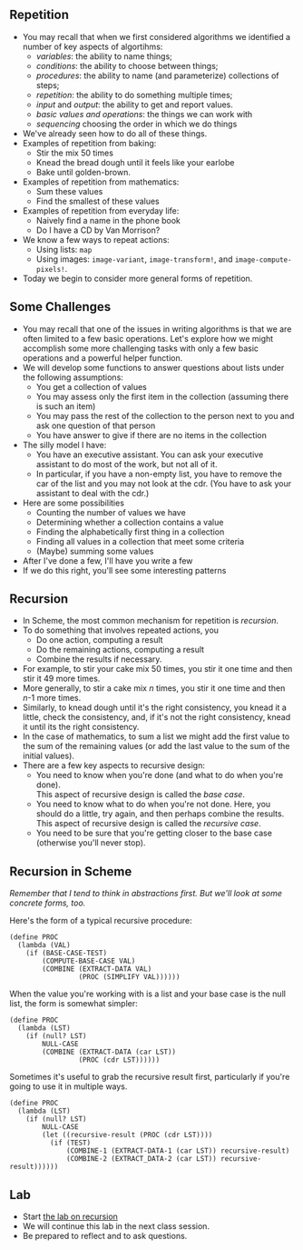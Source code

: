 Repetition
----------

* You may recall that when we first considered algorithms we identified
  a number of key aspects of algortihms:
    * *variables*: the ability to name things;
    * *conditions*: the ability to choose between things;
    * *procedures*: the ability to name (and parameterize)
    collections of steps;
    * *repetition*: the ability to do something multiple times;
    * *input* and *output*: the ability to get and report
    values.
    * *basic values and operations*: the things we can work with
    * *sequencing* choosing the order in which we do things
* We've already seen how to do all of these things.
* Examples of repetition from baking:
    * Stir the mix 50 times
    * Knead the bread dough until it feels like your earlobe
    * Bake until golden-brown.
* Examples of repetition from mathematics:
    * Sum these values
    * Find the smallest of these values
* Examples of repetition from everyday life:
    * Naively find a name in the phone book
    * Do I have a CD by Van Morrison?
* We know a few ways to repeat actions:
    * Using lists: `map` 
    * Using images: `image-variant`, `image-transform!`,
      and `image-compute-pixels!`.
* Today we begin to consider more general forms of repetition.

Some Challenges
---------------

* You may recall that one of the issues in writing algorithms is that
  we are often limited to a few basic operations.  Let's explore how
  we might accomplish some more challenging tasks with only a few
  basic operations and a powerful helper function.
* We will develop some functions to answer questions about lists under
  the following assumptions:
    * You get a collection of values
    * You may assess only the first item in the collection (assuming
      there is such an item)
    * You may pass the rest of the collection to the person next to
      you and ask one question of that person
    * You have answer to give if there are no items in the collection
* The silly model I have:
    * You have an executive assistant.  You can ask your executive
      assistant to do most of the work, but not all of it.
    * In particular, if you have a non-empty list, you have to remove 
      the car of the list and you may not look at the cdr.  (You have to
      ask your assistant to deal with the cdr.)
* Here are some possibilities
    * Counting the number of values we have
    * Determining whether a collection contains a value
    * Finding the alphabetically first thing in a collection
    * Finding all values in a collection that meet some criteria
    * (Maybe) summing some values
* After I've done a few, I'll have you write a few
* If we do this right, you'll see some interesting patterns

Recursion
---------

* In Scheme, the most common mechanism for repetition is *recursion*.
* To do something that involves repeated actions, you
    * Do one action, computing a result
    * Do the remaining actions, computing a result
    * Combine the results if necessary.
* For example, to stir your cake mix 50 times, you stir it one time
  and then stir it 49 more times.
* More generally, to stir a cake mix *n* times, you stir it one
  time and then *n*-1 more times.
* Similarly, to knead dough until it's the right consistency, you
  knead it a little, check the consistency, and, if it's not the
  right consistency, knead it until its the right consistency.
* In the case of mathematics, to sum a list we might add the
  first value to the sum of the remaining values (or add the
  last value to the sum of the initial values).
* There are a few key aspects to recursive design:
    * You need to know when you're done (and what to do when you're done).  
      This aspect of recursive design is called the *base case*.
    * You need to know what to do when you're not done.  Here, you should
      do a little, try again, and then perhaps combine the results.
      This aspect of recursive design is called the *recursive case*.
    * You need to be sure that you're getting closer to the base case
      (otherwise you'll never stop).

Recursion in Scheme
-------------------

_Remember that I tend to think in abstractions first.  But we'll look
at some concrete forms, too._

Here's the form of a typical recursive procedure:

    (define PROC
      (lambda (VAL)
        (if (BASE-CASE-TEST)
            (COMPUTE-BASE-CASE VAL)
            (COMBINE (EXTRACT-DATA VAL)
                     (PROC (SIMPLIFY VAL))))))

When the value you're working with is a list and your base case
is the null list, the form is somewhat simpler:

    (define PROC
      (lambda (LST)
        (if (null? LST)
            NULL-CASE
            (COMBINE (EXTRACT-DATA (car LST))
                     (PROC (cdr LST))))))

Sometimes it's useful to grab the recursive result first, particularly
if you're going to use it in multiple ways.

    (define PROC
      (lambda (LST)
        (if (null? LST)
            NULL-CASE
            (let ((recursive-result (PROC (cdr LST))))
              (if (TEST)
                  (COMBINE-1 (EXTRACT-DATA-1 (car LST)) recursive-result)
                  (COMBINE-2 (EXTRACT_DATA-2 (car LST)) recursive-result))))))

Lab
---

* Start [the lab on recursion](../Labs/recursion-basics-lab.html)
* We will continue this lab in the next class session.
* Be prepared to reflect and to ask questions.

